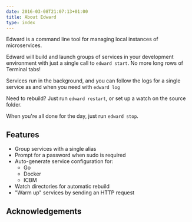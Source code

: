 ```yaml
---
date: 2016-03-08T21:07:13+01:00
title: About Edward
type: index
---
```


Edward is a command line tool for managing local instances of microservices.

Edward will build and launch groups of services in your development environment
with just a single call to `edward start`. No more long rows of Terminal tabs!

<script type="text/javascript" src="https://asciinema.org/a/105889.js" id="asciicast-105889" async></script>

Services run in the background, and you can follow the logs for a single service
as and when you need with `edward log`

Need to rebuild? Just run `edward restart`, or set up a watch on the source folder.

When you're all done for the day, just run `edward stop`.

## Features

* Group services with a single alias
* Prompt for a password when sudo is required
* Auto-generate service configuration for:
  * Go
  * Docker
  * ICBM
* Watch directories for automatic rebuild
* "Warm up" services by sending an HTTP request

## Acknowledgements
